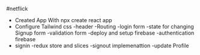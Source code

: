 #netflick
  - Created App With npx create react app
  - Configure Tailwind css
  -header
  -Routing 
  -login form
  -state for changing Signup form
  -validation form
  -deploy and setup firebase
  -authentication firebase
  - signin 
  -redux store and slices
  -signout implemenattion
  -update Profile
  